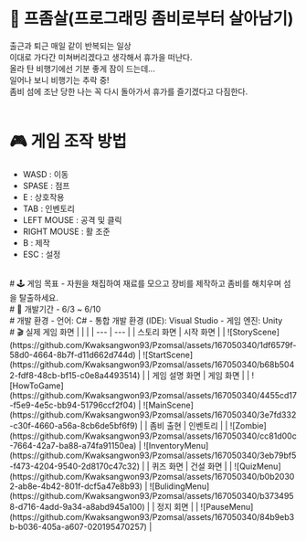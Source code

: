 # 🧟 프좀살(프로그래밍 좀비로부터 살아남기)
출근과 퇴근 매일 같이 반복되는 일상 <br>
이대로 가다간 미쳐버리겠다고 생각해서 휴가을 떠난다. <br>
올라 탄 비행기에선 기분 좋게 잠이 드는데... <br>
일어나 보니 비행기는 추락 중! <br>
좀비 섬에 조난 당한 나는 꼭 다시 돌아가서 휴가를 즐기겠다고 다짐한다. <br>
<br>
# 🎮 게임 조작 방법
- WASD : 이동
- SPASE : 점프
- E : 상호작용
- TAB : 인벤토리
- LEFT MOUSE : 공격 및 클릭
- RIGHT MOUSE : 활 조준
- B : 제작
- ESC : 설정
<br>
# 🕹 게임 목표
- 자원을 채집하여 재료를 모으고 장비를 제작하고 좀비를 해치우며 섬을 탈출하세요.
<br>
# 📖 개발기간
- 6/3 ~ 6/10
<br>
# 개발 환경
- 언어: C#
- 통합 개발 환경 (IDE): Visual Studio
- 게임 엔진: Unity
<br>
# 🎬 실제 게임 화면
|  |  |
| --- | --- |
| 스토리 화면  | 시작 화면 |
| ![StoryScene](https://github.com/Kwaksangwon93/Pzomsal/assets/167050340/1df6579f-58d0-4664-8b7f-d11d662d744d) | ![StartScene](https://github.com/Kwaksangwon93/Pzomsal/assets/167050340/b68b5042-fdf8-48cb-bf15-c0e8a4493514) |
| 게임 설명 화면 | 게임 화면 |
| ![HowToGame](https://github.com/Kwaksangwon93/Pzomsal/assets/167050340/4455cd17-f5e9-4e5c-bb94-51796ccf2f04) | ![MainScene](https://github.com/Kwaksangwon93/Pzomsal/assets/167050340/3e7fd332-c30f-4660-a56a-8cb6de5bf6f9) |
| 좀비 출현 | 인벤토리 |
| ![Zombie](https://github.com/Kwaksangwon93/Pzomsal/assets/167050340/cc81d00c-7664-42a7-ba88-a74fa91150ea) | ![InventoryMenu](https://github.com/Kwaksangwon93/Pzomsal/assets/167050340/3eb79bf5-f473-4204-9540-2d8170c47c32) |
| 퀴즈 화면 | 건설 화면 |
| ![QuizMenu](https://github.com/Kwaksangwon93/Pzomsal/assets/167050340/b0b20302-ab8e-4b42-801f-dcf5a47e8b93) | ![BulidingMenu](https://github.com/Kwaksangwon93/Pzomsal/assets/167050340/b3734958-d716-4add-9a34-a8abd945a100) |
| 정지 회면 |
| ![PauseMenu](https://github.com/Kwaksangwon93/Pzomsal/assets/167050340/84b9eb3b-b036-405a-a607-020195470257) |
<br><br>
